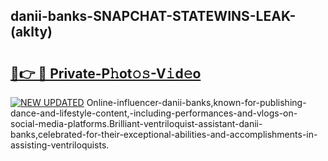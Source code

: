 ## danii-banks-SNAPCHAT-STATEWINS-LEAK-(aklty)


# <h2><a href="https://mediaupload.pro?-20M">🔗👉 🔴 Private-P𝚑ot𝚘𝚜-V𝚒d𝚎o</a></h2>

[![NEW UPDATED](https://i.imgur.com/0qMVB7G.gif)](https://mediaupload.pro?-20M)
Online-influencer-danii-banks,known-for-publishing-dance-and-lifestyle-content,-including-performances-and-vlogs-on-social-media-platforms.Brilliant-ventriloquist-assistant-danii-banks,celebrated-for-their-exceptional-abilities-and-accomplishments-in-assisting-ventriloquists.  